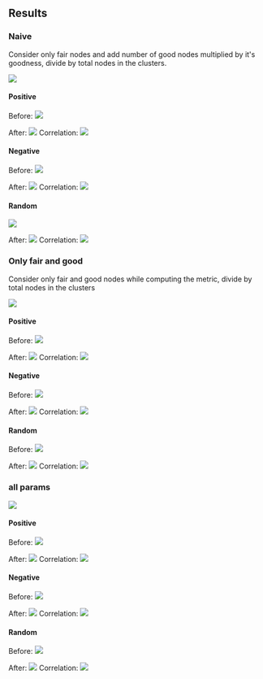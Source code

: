 ## Results


### Naive

Consider only fair nodes and add number of good nodes multiplied by it's goodness, divide by total nodes in the clusters.

<img src="naive.png">


#### Positive
Before:
<img src="trust_before_naive.png">

After:
<img src="trust_after_naive.png">
Correlation:
<img src="corr_naive.png">

#### Negative
Before:
<img src="trust_before_naive_neg.png">

After:
<img src="trust_after_naive_neg.png">
Correlation:
<img src="corr_naive_neg.png">

#### Random
<img src="trust_before_naive_ran.png">

After:
<img src="trust_after_naive_ran.png">
Correlation:
<img src="corr_naive_ran.png">


### Only fair and good

Consider only fair and good nodes while computing the metric, divide by total nodes in the clusters

<img src="only_fair_good.png">

#### Positive
Before:
<img src="trust_before_only_fg.png">

After:
<img src="trust_after_only_fg.png">
Correlation:
<img src="corr_only_fg.png">

#### Negative
Before:
<img src="trust_before_only_fg_neg.png">

After:
<img src="trust_after_only_fg_neg.png">
Correlation:
<img src="corr_only_fg_neg.png">

#### Random
Before:
<img src="trust_before_only_fg_ran.png">

After:
<img src="trust_after_only_fg_ran.png">
Correlation:
<img src="corr_only_fg_ran.png">

### all params
<img src="all_params.png">

#### Positive
Before:
<img src="trust_before_all_params.png">

After:
<img src="trust_after_all_params.png">
Correlation:
<img src="corr_all_params.png">


#### Negative

Before:
<img src="trust_before_all_params_neg.png">

After:
<img src="trust_after_all_params_neg.png">
Correlation:
<img src="corr_all_params_neg.png">

#### Random

Before:
<img src="trust_before_all_params_ran.png">

After:
<img src="trust_after_all_params_ran.png">
Correlation:
<img src="corr_all_params_ran.png">